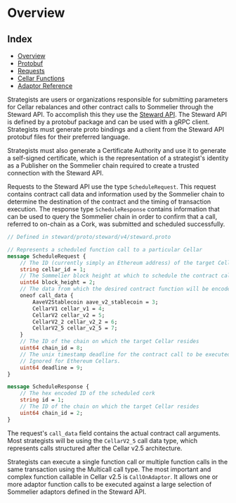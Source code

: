 # Overview

## Index
- [Overview](#overview)
- [Protobuf](./protobuf.md) 
- [Requests](./requests.md)
- [Cellar Functions](./cellar_functions.md) 
- [Adaptor Reference](./adaptor_reference.md)

Strategists are users or organizations responsible for submitting parameters for Cellar rebalances and other contract calls to Sommelier through the Steward API. To accomplish this they use the [Steward API](). The Steward API is defined by a protobuf package and can be used with a gRPC client. Strategists must generate proto bindings and a client from the Steward API protobuf files for their preferred language.

Strategists must also generate a Certificate Authority and use it to generate a self-signed certificate, which is the representation of a strategist's identity as a Publisher on the Sommelier chain required to create a trusted connection with the Steward API.

Requests to the Steward API use the type `ScheduleRequest`. This request contains contract call data and information used by the Sommelier chain to determine the destination of the contract and the timing of transaction execution. The response type `ScheduleResponse` contains information that can be used to query the Sommelier chain in order to confirm that a call, referred to on-chain as a Cork, was submitted and scheduled successfully. 

```protobuf
// Defined in steward/proto/steward/v4/steward.proto

// Represents a scheduled function call to a particular Cellar
message ScheduleRequest {
    // The ID (currently simply an Ethereum address) of the target Cellar
    string cellar_id = 1;
    // The Sommelier block height at which to schedule the contract call
    uint64 block_height = 2;
    // The data from which the desired contract function will be encoded
    oneof call_data {
        AaveV2Stablecoin aave_v2_stablecoin = 3;
        CellarV1 cellar_v1 = 4;
        CellarV2 cellar_v2 = 5;
        CellarV2_2 cellar_v2_2 = 6;
        CellarV2_5 cellar_v2_5 = 7;
    }
    // The ID of the chain on which the target Cellar resides
    uint64 chain_id = 8;
    // The unix timestamp deadline for the contract call to be executed.
    // Ignored for Ethereum Cellars.
    uint64 deadline = 9;
}

message ScheduleResponse {
    // The hex encoded ID of the scheduled cork
    string id = 1;
    // The ID of the chain on which the target Cellar resides
    uint64 chain_id = 2;
}
```

The request's `call_data` field contains the actual contract call arguments. Most strategists will be using the `CellarV2_5` call data type, which represents calls structured after the Cellar v2.5 architecture. 

Strategists can execute a single function call or multiple function calls in the same transaction using the Multicall call type. The most important and complex function callable in Cellar v2.5 is `CallOnAdaptor`. It allows one or more adaptor function calls to be executed against a large selection of Sommelier adaptors defined in the Steward API.

